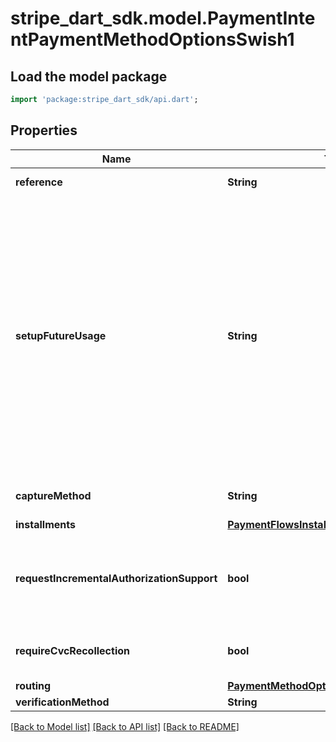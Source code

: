 # stripe_dart_sdk.model.PaymentIntentPaymentMethodOptionsSwish1

## Load the model package
```dart
import 'package:stripe_dart_sdk/api.dart';
```

## Properties
Name | Type | Description | Notes
------------ | ------------- | ------------- | -------------
**reference** | **String** | A reference for this payment to be displayed in the Swish app. | [optional] 
**setupFutureUsage** | **String** | Indicates that you intend to make future payments with this PaymentIntent's payment method.  If you provide a Customer with the PaymentIntent, you can use this parameter to [attach the payment method](/payments/save-during-payment) to the Customer after the PaymentIntent is confirmed and the customer completes any required actions. If you don't provide a Customer, you can still [attach](/api/payment_methods/attach) the payment method to a Customer after the transaction completes.  If the payment method is `card_present` and isn't a digital wallet, Stripe creates and attaches a [generated_card](/api/charges/object#charge_object-payment_method_details-card_present-generated_card) payment method representing the card to the Customer instead.  When processing card payments, Stripe uses `setup_future_usage` to help you comply with regional legislation and network rules, such as [SCA](/strong-customer-authentication). | [optional] 
**captureMethod** | **String** | Controls when the funds will be captured from the customer's account. | [optional] 
**installments** | [**PaymentFlowsInstallmentOptions**](PaymentFlowsInstallmentOptions.md) |  | [optional] 
**requestIncrementalAuthorizationSupport** | **bool** | Request ability to [increment](https://stripe.com/docs/terminal/features/incremental-authorizations) this PaymentIntent if the combination of MCC and card brand is eligible. Check [incremental_authorization_supported](https://stripe.com/docs/api/charges/object#charge_object-payment_method_details-card_present-incremental_authorization_supported) in the [Confirm](https://stripe.com/docs/api/payment_intents/confirm) response to verify support. | [optional] 
**requireCvcRecollection** | **bool** | When enabled, using a card that is attached to a customer will require the CVC to be provided again (i.e. using the cvc_token parameter). | [optional] 
**routing** | [**PaymentMethodOptionsCardPresentRouting**](PaymentMethodOptionsCardPresentRouting.md) |  | [optional] 
**verificationMethod** | **String** | Bank account verification method. | [optional] 

[[Back to Model list]](../README.md#documentation-for-models) [[Back to API list]](../README.md#documentation-for-api-endpoints) [[Back to README]](../README.md)


